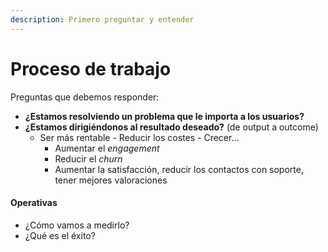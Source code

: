 ```yaml
---
description: Primero preguntar y entender
---
```


# Proceso de trabajo

Preguntas que debemos responder:

* **¿Estamos resolviendo un problema que le importa a los usuarios?**
* **¿Estamos dirigiéndonos al resultado deseado?** (de output a outcome)
  * Ser más rentable - Reducir los costes - Crecer…
    * Aumentar el _engagement_
    * Reducir el _churn_
    * Aumentar la satisfacción, reducir los contactos con soporte, tener mejores valoraciones

#### Operativas

* ¿Cómo vamos a medirlo?
* ¿Qué es el éxito?
